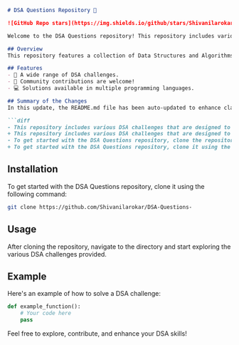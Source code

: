 ```markdown
# DSA Questions Repository 🚀

![GitHub Repo stars](https://img.shields.io/github/stars/Shivanilarokar/DSA-Questions-) ![GitHub forks](https://img.shields.io/github/forks/Shivanilarokar/DSA-Questions-) ![GitHub issues](https://img.shields.io/github/issues/Shivanilarokar/DSA-Questions-)

Welcome to the DSA Questions repository! This repository includes various DSA challenges that are designed to help you practice coding and improve your understanding of algorithms and data structures.

## Overview
This repository features a collection of Data Structures and Algorithms (DSA) coding challenges aimed at enhancing your problem-solving skills. Whether you're a beginner or an expert, you'll find challenges that suit your skill level.

## Features
- 🤖 A wide range of DSA challenges.
- 🤝 Community contributions are welcome!
- 💻 Solutions available in multiple programming languages.

## Summary of the Changes
In this update, the README.md file has been auto-updated to enhance clarity and provide a more comprehensive introduction to the repository. Here are the key changes:

```diff
- This repository includes various DSA challenges that are designed to help you practice and improve your coding skills.
+ This repository includes various DSA challenges that are designed to help you practice coding and improve your understanding of algorithms and data structures.
- To get started with the DSA Questions repository, clone the repository to your local machine using the following command:
+ To get started with the DSA Questions repository, clone it using the following command:
```

## Installation
To get started with the DSA Questions repository, clone it using the following command:

```bash
git clone https://github.com/Shivanilarokar/DSA-Questions-
```

## Usage
After cloning the repository, navigate to the directory and start exploring the various DSA challenges provided.

## Example
Here's an example of how to solve a DSA challenge:

```python
def example_function():
    # Your code here
    pass
```

Feel free to explore, contribute, and enhance your DSA skills!
```